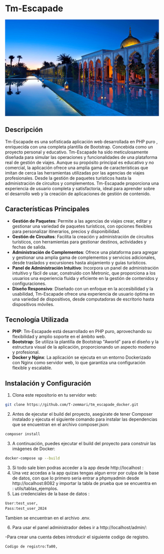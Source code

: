 # Tm-Escapade

![Tm-Escapade](./assets/images/custom_img/marrak_1.jpg)

## Descripción


Tm-Escapade es una sofisticada aplicación web desarrollada en PHP puro , enriquecida con una completa plantilla de Bootstrap. Concebida como un proyecto personal y educativo.
Tm-Escapade ha sido meticulosamente diseñada para simular las operaciones y funcionalidades de una plataforma real de gestión de viajes. 
Aunque su propósito principal es educativo y no comercial, la aplicación ofrece una amplia gama de características que imitan de cerca las herramientas utilizadas por las agencias de viajes profesionales. Desde la gestión de paquetes turísticos hasta la administración de circuitos y complementos. 
Tm-Escapade proporciona una experiencia de usuario completa y satisfactoria, ideal para aprender sobre el desarrollo web y la creación de aplicaciones de gestión de contenido.



## Características Principales

- **Gestión de Paquetes**: Permite a las agencias de viajes crear, editar y gestionar una variedad de paquetes turísticos, con opciones flexibles para personalizar itinerarios, precios y disponibilidad.
- **Gestión de Circuitos**: Facilita la creación y administración de circuitos turísticos, con herramientas para gestionar destinos, actividades y fechas de salida.
- **Administración de Complementos**: Ofrece una plataforma para agregar y gestionar una amplia gama de complementos y servicios adicionales, desde traslados y excursiones hasta alojamiento y guías turísticos.
- **Panel de Administración Intuitivo**: Incorpora un panel de administración intuitivo y fácil de usar, construido con Metronic, que proporciona a los usuarios una experiencia fluida y eficiente en la gestión de contenidos y configuraciones.
- **Diseño Responsivo**: Diseñado con un enfoque en la accesibilidad y la usabilidad, Tm-Escapade ofrece una experiencia de usuario óptima en una variedad de dispositivos, desde computadoras de escritorio hasta dispositivos móviles.

## Tecnología Utilizada

- **PHP**: Tm-Escapade está desarrollado en PHP puro, aprovechando su flexibilidad y amplio soporte en el ámbito web.
- **Bootstrap**: Se utiliza la plantilla de Bootstrap "Aworld" para el diseño y la estructura visual de la aplicación, proporcionando un aspecto moderno y profesional.
- **Docker y Nginx**: La aplicación se ejecuta en un entorno Dockerizado con Nginx como servidor web, lo que garantiza una configuración flexible y escalable.

## Instalación y Configuración

1. Clona este repositorio en tu servidor web:

```bash
git clone https://github.com/T-zemmari/tm_escapade_docker.git
```

2. Antes de ejecutar el build del proyecto, asegúrate de tener Composer instalado y ejecuta el siguiente comando para instalar las dependencias que se encuentran en el archivo composer.json:

```bash
composer install
```

3. A continuación, puedes ejecutar el build del proyecto para construir las imágenes de Docker:

```bash
docker-compose up --build
```

3. Si todo sale bien podras acceder a la app desde http://localhost :
4. Una vez accedas a la app quizas tengas algun error por culpa de la base de datos, con que lo primero seria entrar a phpmyadmin desde http://localhost:8082 y importar la tabla de prueba que se encuentra en : utils/tablas_ejemplos.
5. Las credenciales de la base de datos : 

```bash
User:test_user,
Pass:test_user_2024
```

Tambien se encuentran en el archivo .env.


6. Para usar el panel administrador debes ir a http://localhost/admin/: 

-Para crear una cuenta debes introducir el siguiente codigo de registro.
```bash
Codigo de registro:Ta00,
```


